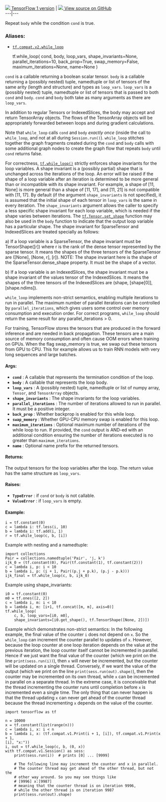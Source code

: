 [ ![](https://tensorflow.google.cn/images/tf_logo_32px.png) TensorFlow 1
version](/versions/r1.15/api_docs/python/tf/while_loop) |  [
![](https://tensorflow.google.cn/images/GitHub-Mark-32px.png) View source on
GitHub
](https://github.com/tensorflow/tensorflow/blob/r2.0/tensorflow/python/ops/control_flow_ops.py#L2302-L2478)  
---|---  
  
Repeat `body` while the condition `cond` is true.

### Aliases:

  * [`tf.compat.v2.while_loop`](/api_docs/python/tf/while_loop)

    
    
    tf.while_loop(
        cond,
        body,
        loop_vars,
        shape_invariants=None,
        parallel_iterations=10,
        back_prop=True,
        swap_memory=False,
        maximum_iterations=None,
        name=None
    )
    

`cond` is a callable returning a boolean scalar tensor. `body` is a callable
returning a (possibly nested) tuple, namedtuple or list of tensors of the same
arity (length and structure) and types as `loop_vars`. `loop_vars` is a
(possibly nested) tuple, namedtuple or list of tensors that is passed to both
`cond` and `body`. `cond` and `body` both take as many arguments as there are
`loop_vars`.

In addition to regular Tensors or IndexedSlices, the body may accept and
return TensorArray objects. The flows of the TensorArray objects will be
appropriately forwarded between loops and during gradient calculations.

Note that `while_loop` calls `cond` and `body` _exactly once_ (inside the call
to `while_loop`, and not at all during `Session.run()`). `while_loop` stitches
together the graph fragments created during the `cond` and `body` calls with
some additional graph nodes to create the graph flow that repeats `body` until
`cond` returns false.

For correctness,
[`tf.while_loop()`](https://tensorflow.google.cn/api_docs/python/tf/while_loop)
strictly enforces shape invariants for the loop variables. A shape invariant
is a (possibly partial) shape that is unchanged across the iterations of the
loop. An error will be raised if the shape of a loop variable after an
iteration is determined to be more general than or incompatible with its shape
invariant. For example, a shape of [11, None] is more general than a shape of
[11, 17], and [11, 21] is not compatible with [11, 17]. By default (if the
argument `shape_invariants` is not specified), it is assumed that the initial
shape of each tensor in `loop_vars` is the same in every iteration. The
`shape_invariants` argument allows the caller to specify a less specific shape
invariant for each loop variable, which is needed if the shape varies between
iterations. The
[`tf.Tensor.set_shape`](https://tensorflow.google.cn/api_docs/python/tf/Tensor#set_shape)
function may also be used in the `body` function to indicate that the output
loop variable has a particular shape. The shape invariant for SparseTensor and
IndexedSlices are treated specially as follows:

a) If a loop variable is a SparseTensor, the shape invariant must be
TensorShape([r]) where r is the rank of the dense tensor represented by the
sparse tensor. It means the shapes of the three tensors of the SparseTensor
are ([None], [None, r], [r]). NOTE: The shape invariant here is the shape of
the SparseTensor.dense_shape property. It must be the shape of a vector.

b) If a loop variable is an IndexedSlices, the shape invariant must be a shape
invariant of the values tensor of the IndexedSlices. It means the shapes of
the three tensors of the IndexedSlices are (shape, [shape[0]], [shape.ndims]).

`while_loop` implements non-strict semantics, enabling multiple iterations to
run in parallel. The maximum number of parallel iterations can be controlled
by `parallel_iterations`, which gives users some control over memory
consumption and execution order. For correct programs, `while_loop` should
return the same result for any parallel_iterations > 0.

For training, TensorFlow stores the tensors that are produced in the forward
inference and are needed in back propagation. These tensors are a main source
of memory consumption and often cause OOM errors when training on GPUs. When
the flag swap_memory is true, we swap out these tensors from GPU to CPU. This
for example allows us to train RNN models with very long sequences and large
batches.

#### Args:

  * **`cond`** : A callable that represents the termination condition of the loop.
  * **`body`** : A callable that represents the loop body.
  * **`loop_vars`** : A (possibly nested) tuple, namedtuple or list of numpy array, `Tensor`, and `TensorArray` objects.
  * **`shape_invariants`** : The shape invariants for the loop variables.
  * **`parallel_iterations`** : The number of iterations allowed to run in parallel. It must be a positive integer.
  * **`back_prop`** : Whether backprop is enabled for this while loop.
  * **`swap_memory`** : Whether GPU-CPU memory swap is enabled for this loop.
  * **`maximum_iterations`** : Optional maximum number of iterations of the while loop to run. If provided, the `cond` output is AND-ed with an additional condition ensuring the number of iterations executed is no greater than `maximum_iterations`.
  * **`name`** : Optional name prefix for the returned tensors.

#### Returns:

The output tensors for the loop variables after the loop. The return value has
the same structure as `loop_vars`.

#### Raises:

  * **`TypeError`** : if `cond` or `body` is not callable.
  * **`ValueError`** : if `loop_vars` is empty.

#### Example:

    
    
    i = tf.constant(0)
    c = lambda i: tf.less(i, 10)
    b = lambda i: tf.add(i, 1)
    r = tf.while_loop(c, b, [i])
    

Example with nesting and a namedtuple:

    
    
    import collections
    Pair = collections.namedtuple('Pair', 'j, k')
    ijk_0 = (tf.constant(0), Pair(tf.constant(1), tf.constant(2)))
    c = lambda i, p: i < 10
    b = lambda i, p: (i + 1, Pair((p.j + p.k), (p.j - p.k)))
    ijk_final = tf.while_loop(c, b, ijk_0)
    

Example using shape_invariants:

    
    
    i0 = tf.constant(0)
    m0 = tf.ones([2, 2])
    c = lambda i, m: i < 10
    b = lambda i, m: [i+1, tf.concat([m, m], axis=0)]
    tf.while_loop(
        c, b, loop_vars=[i0, m0],
        shape_invariants=[i0.get_shape(), tf.TensorShape([None, 2])])
    

Example which demonstrates non-strict semantics: In the following example, the
final value of the counter `i` does not depend on `x`. So the `while_loop` can
increment the counter parallel to updates of `x`. However, because the loop
counter at one loop iteration depends on the value at the previous iteration,
the loop counter itself cannot be incremented in parallel. Hence if we just
want the final value of the counter (which we print on the line
`print(sess.run(i))`), then `x` will never be incremented, but the counter
will be updated on a single thread. Conversely, if we want the value of the
output (which we print on the line `print(sess.run(out).shape)`), then the
counter may be incremented on its own thread, while `x` can be incremented in
parallel on a separate thread. In the extreme case, it is conceivable that the
thread incrementing the counter runs until completion before `x` is
incremented even a single time. The only thing that can never happen is that
the thread updating `x` can never get ahead of the counter thread because the
thread incrementing `x` depends on the value of the counter.

    
    
    import tensorflow as tf
    
    n = 10000
    x = tf.constant(list(range(n)))
    c = lambda i, x: i < n
    b = lambda i, x: (tf.compat.v1.Print(i + 1, [i]), tf.compat.v1.Print(x + 1,
    [i], "x:"))
    i, out = tf.while_loop(c, b, (0, x))
    with tf.compat.v1.Session() as sess:
        print(sess.run(i))  # prints [0] ... [9999]
    
        # The following line may increment the counter and x in parallel.
        # The counter thread may get ahead of the other thread, but not the
        # other way around. So you may see things like
        # [9996] x:[9987]
        # meaning that the counter thread is on iteration 9996,
        # while the other thread is on iteration 9987
        print(sess.run(out).shape)
    

